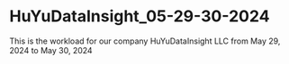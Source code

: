 # HuYuDataInsight_05-29-30-2024
This is the workload for our company HuYuDataInsight LLC from May 29, 2024 to May 30, 2024

